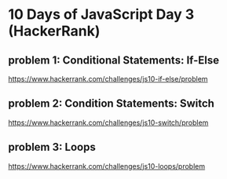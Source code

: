 # 10 Days of JavaScript Day 3 (HackerRank)

## problem 1: Conditional Statements: If-Else
https://www.hackerrank.com/challenges/js10-if-else/problem

## problem 2: Condition Statements: Switch
https://www.hackerrank.com/challenges/js10-switch/problem

## problem 3: Loops
https://www.hackerrank.com/challenges/js10-loops/problem

